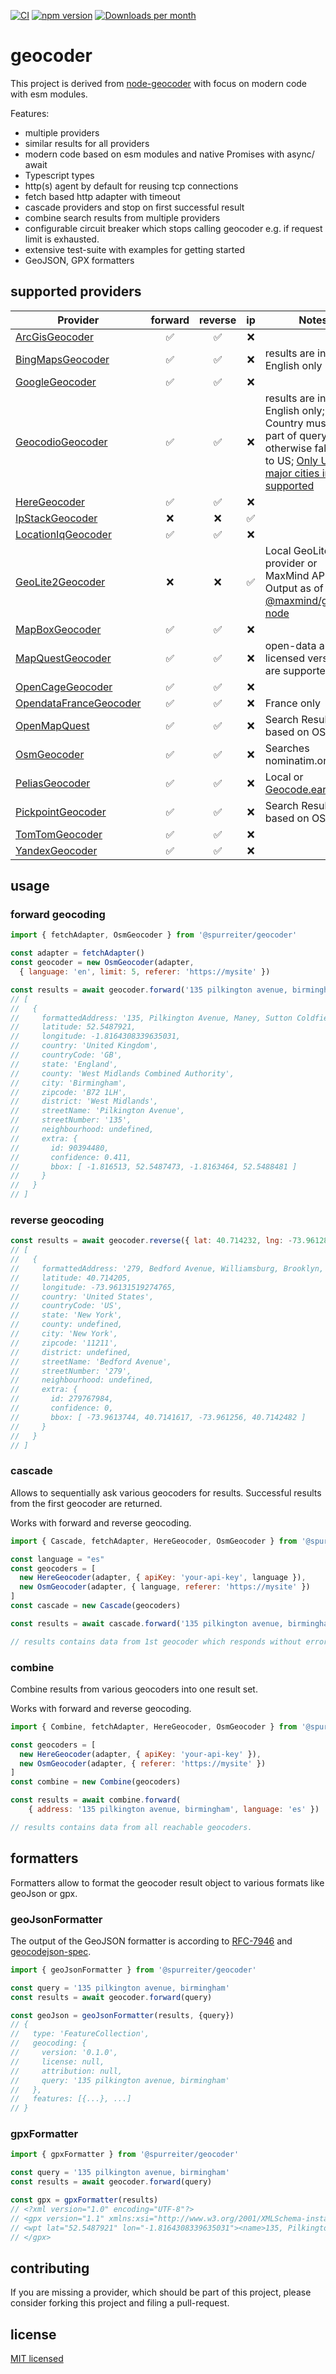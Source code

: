 [![CI](https://github.com/spurreiter/geocoder/actions/workflows/ci.yml/badge.svg?branch=main)](https://github.com/spurreiter/geocoder/actions/workflows/ci.yml)
[![npm version](https://badge.fury.io/js/@spurreiter%2Fgeocoder.svg)](https://www.npmjs.com/package/@spurreiter/geocoder)
[![Downloads per month](https://img.shields.io/npm/dm/@spurreiter/geocoder)](https://www.npmjs.com/package/@spurreiter/geocoder)

# geocoder  

This project is derived from
[node-geocoder](https://github.com/nchaulet/node-geocoder) with focus on modern
code with esm modules.

Features:
- multiple providers
- similar results for all providers
- modern code based on esm modules and native Promises with async/ await
- Typescript types
- http(s) agent by default for reusing tcp connections
- fetch based http adapter with timeout
- cascade providers and stop on first successful result
- combine search results from multiple providers
- configurable circuit breaker which stops calling geocoder e.g. if request
  limit is exhausted.
- extensive test-suite with examples for getting started
- GeoJSON, GPX formatters

## supported providers

| Provider                                                                                        | forward | reverse | ip | Notes                                                                                                                                                             |
| ----------------------------------------------------------------------------------------------- | :-----: | :-----: | :-: | ----------------------------------------------------------------------------------------------------------------------------------------------------------------- |
| [ArcGisGeocoder](https://developers.arcgis.com/documentation/mapping-apis-and-services/search/) |    ✅    |    ✅    | ❌  |                                                                                                                                                                   |
| [BingMapsGeocoder](https://docs.microsoft.com/en-us/bingmaps/rest-services/locations)           |    ✅    |    ✅    | ❌  | results are in English only                                                                                                                                       |
| [GoogleGeocoder](https://developers.google.com/maps/documentation/geocoding/overview)           |    ✅    |    ✅    | ❌  |                                                                                                                                                                   |
| [GeocodioGeocoder](https://www.geocod.io/docs/)                                                 |    ✅    |    ✅    | ❌  | results are in English only; Country must be part of query, otherwise fallback to US; [Only US and major cities in CA supported](https://www.geocod.io/coverage/) |
| [HereGeocoder](https://developer.here.com/)                                                     |    ✅    |    ✅    | ❌  |                                                                                                                                                                   |
| [IpStackGeocoder](https://ipstack.com/)                                                         |    ❌    |    ❌    | ✅  |                                                                                                                                                                   |
| [LocationIqGeocoder](https://locationiq.com/docs)                                               |    ✅    |    ✅    | ❌  |                                                                                                                                                                   |
| [GeoLite2Geocoder](https://dev.maxmind.com/geoip/geoip2/geolite2/)                              |    ❌    |    ❌    | ✅  | Local GeoLite2 provider or MaxMind API. Output as of [@maxmind/geoip2-node](https://www.npmjs.com/package/@maxmind/geoip2-node)                                   |
| [MapBoxGeocoder](https://docs.mapbox.com/)                                                      |    ✅    |    ✅    | ❌  |                                                                                                                                                                   |
| [MapQuestGeocoder](https://developer.mapquest.com/documentation/geocoding-api)                  |    ✅    |    ✅    | ❌  | open-data and licensed versions are supported                                                                                                                     |
| [OpenCageGeocoder](https://opencagedata.com/)                                                   |    ✅    |    ✅    | ❌  |                                                                                                                                                                   |
| [OpendataFranceGeocoder](https://geo.api.gouv.fr/adresse)                                       |    ✅    |    ✅    | ❌  | France only                                                                                                                                                       |
| [OpenMapQuest](https://developer.mapquest.com/documentation/open/nominatim-search/)             |    ✅    |    ✅    | ❌  | Search Results based on OSM                                                                                                                                       |
| [OsmGeocoder](https://nominatim.org/release-docs/develop/)                                      |    ✅    |    ✅    | ❌  | Searches nominatim.org                                                                                                                                            |
| [PeliasGeocoder](https://github.com/pelias/documentation/blob/master/README.md)                 |    ✅    |    ✅    | ❌  | Local or [Geocode.earth](https://geocode.earth/docs)                                                                                                              |
| [PickpointGeocoder](https://pickpoint.io/api-reference)                                         |    ✅    |    ✅    | ❌  | Search Results based on OSM                                                                                                                                       |
| [TomTomGeocoder](https://developer.tomtom.com/)                                                 |    ✅    |    ✅    | ❌  |                                                                                                                                                                   |
| [YandexGeocoder](https://yandex.com/dev/maps/geocoder/)                                         |    ✅    |    ✅    | ❌  |                                                                                                                                                                   |

## usage

### forward geocoding

```js
import { fetchAdapter, OsmGeocoder } from '@spurreiter/geocoder'

const adapter = fetchAdapter()
const geocoder = new OsmGeocoder(adapter, 
  { language: 'en', limit: 5, referer: 'https://mysite' })

const results = await geocoder.forward('135 pilkington avenue, birmingham')
// [
//   {
//     formattedAddress: '135, Pilkington Avenue, Maney, Sutton Coldfield, Wylde Green, Birmingham, West Midlands Combined Authority, West Midlands, England, B72 1LH, United Kingdom',
//     latitude: 52.5487921,
//     longitude: -1.8164308339635031,
//     country: 'United Kingdom',
//     countryCode: 'GB',
//     state: 'England',
//     county: 'West Midlands Combined Authority',
//     city: 'Birmingham',
//     zipcode: 'B72 1LH',
//     district: 'West Midlands',
//     streetName: 'Pilkington Avenue',
//     streetNumber: '135',
//     neighbourhood: undefined,
//     extra: {
//       id: 90394480,
//       confidence: 0.411,
//       bbox: [ -1.816513, 52.5487473, -1.8163464, 52.5488481 ]
//     }
//   }
// ]
```

### reverse geocoding

```js
const results = await geocoder.reverse({ lat: 40.714232, lng: -73.9612889 })
// [
//   {
//     formattedAddress: '279, Bedford Avenue, Williamsburg, Brooklyn, Kings County, New York, 11211, United States',
//     latitude: 40.714205,
//     longitude: -73.96131519274765,
//     country: 'United States',
//     countryCode: 'US',
//     state: 'New York',
//     county: undefined,
//     city: 'New York',
//     zipcode: '11211',
//     district: undefined,
//     streetName: 'Bedford Avenue',
//     streetNumber: '279',
//     neighbourhood: undefined,
//     extra: {
//       id: 279767984,
//       confidence: 0,
//       bbox: [ -73.9613744, 40.7141617, -73.961256, 40.7142482 ]
//     }
//   }
// ]
```

### cascade

Allows to sequentially ask various geocoders for results. Successful results
from the first geocoder are returned.

Works with forward and reverse geocoding.

```js
import { Cascade, fetchAdapter, HereGeocoder, OsmGeocoder } from '@spurreiter/geocoder'

const language = "es"
const geocoders = [
  new HereGeocoder(adapter, { apiKey: 'your-api-key', language }),
  new OsmGeocoder(adapter, { language, referer: 'https://mysite' })
]
const cascade = new Cascade(geocoders)

const results = await cascade.forward('135 pilkington avenue, birmingham')

// results contains data from 1st geocoder which responds without error.
```

### combine

Combine results from various geocoders into one result set.

Works with forward and reverse geocoding.

```js
import { Combine, fetchAdapter, HereGeocoder, OsmGeocoder } from '@spurreiter/geocoder'

const geocoders = [
  new HereGeocoder(adapter, { apiKey: 'your-api-key' }),
  new OsmGeocoder(adapter, { referer: 'https://mysite' })
]
const combine = new Combine(geocoders)

const results = await combine.forward(
    { address: '135 pilkington avenue, birmingham', language: 'es' })

// results contains data from all reachable geocoders.
```

## formatters

Formatters allow to format the geocoder result object to various formats like
geoJson or gpx.

### geoJsonFormatter

The output of the GeoJSON formatter is according to
[RFC-7946](https://datatracker.ietf.org/doc/html/rfc7946) and
[geocodejson-spec](https://github.com/geocoders/geocodejson-spec).

```js
import { geoJsonFormatter } from '@spurreiter/geocoder'

const query = '135 pilkington avenue, birmingham'
const results = await geocoder.forward(query)

const geoJson = geoJsonFormatter(results, {query})
// {
//   type: 'FeatureCollection',
//   geocoding: {
//     version: '0.1.0',
//     license: null,
//     attribution: null,
//     query: '135 pilkington avenue, birmingham'
//   },
//   features: [{...}, ...]
// }
```

### gpxFormatter

```js
import { gpxFormatter } from '@spurreiter/geocoder'

const query = '135 pilkington avenue, birmingham'
const results = await geocoder.forward(query)

const gpx = gpxFormatter(results)
// <?xml version="1.0" encoding="UTF-8"?>
// <gpx version="1.1" xmlns:xsi="http://www.w3.org/2001/XMLSchema-instance" xmlns="http://www.topografix.com/GPX/1/0" xsi:schemaLocation="http://www.topografix.com/GPX/1/0 http://www.topografix.com/GPX/1/0/gpx.xsd">
// <wpt lat="52.5487921" lon="-1.8164308339635031"><name>135, Pilkington Avenue, Maney, Sutton Coldfield, Wylde Green, Birmingham, West Midlands Combined Authority, West Midlands, England, B72 1LH, United Kingdom</name></wpt>
// </gpx>
```

## contributing

If you are missing a provider, which should be part of this project, please
consider forking this project and filing a pull-request.

## license

[MIT licensed](./LICENSE)
